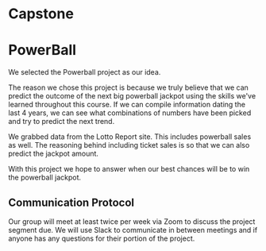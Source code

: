 # Capstone
# PowerBall
We selected the Powerball project as our idea.

The reason we chose this project is because we truly believe that we can predict the outcome of the next big powerball jackpot using the skills we've learned throughout this course. If we can compile information dating the last 4 years, we can see what combinations of numbers have been picked and try to predict the next trend.

We grabbed data from the Lotto Report site. This includes powerball sales as well. The reasoning behind including ticket sales is so that we can also predict the jackpot amount.

With this project we hope to answer when our best chances will be to win the powerball jackpot.


## Communication Protocol
Our group will meet at least twice per week via Zoom to discuss the project segment due. We will use Slack to communicate in between meetings and if anyone has any questions for their portion of the project.
